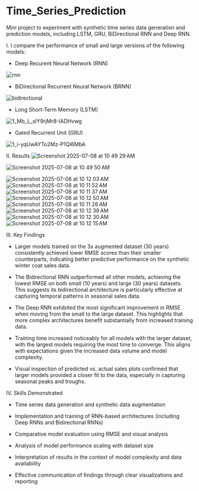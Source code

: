 # Time_Series_Prediction
Mini project to experiment with synthetic time series data generation and prediction models, including LSTM, GRU, BiDirectional RNN and Deep RNN. 


I. I compare the performance of small and large versions of the following models:
* Deep Recurent Neural Network (RNN)


![rnn](https://github.com/user-attachments/assets/aa515e3e-9c5e-4d08-8cd7-536ac0f2226f)



* BiDirectional Recurrent Neural Network (BRNN)

  
![bidirectional](https://github.com/user-attachments/assets/946cc373-c04a-4b1a-ae3f-4d63e2a93f26)

* Long Short-Term Memory (LSTM)



  
![1_Mb_L_slY9rjMr8-IADHvwg](https://github.com/user-attachments/assets/b96c84ac-714b-46e6-826c-3b871a992232)

* Gated Recurrent Unit (GRU)



![1_i-yqUwAYTo2Mz-P1Ql6MbA](https://github.com/user-attachments/assets/fca6a493-7250-405c-bf09-efa68148cc7b)



II. Results
![Screenshot 2025-07-08 at 10 49 29 AM](https://github.com/user-attachments/assets/158b1a20-d560-424d-b247-030632cb54a5)

![Screenshot 2025-07-08 at 10 49 50 AM](https://github.com/user-attachments/assets/80b2a39f-0603-4e66-8ec7-556dcaff70f0)



![Screenshot 2025-07-08 at 10 12 03 AM](https://github.com/user-attachments/assets/4a0e84b8-1d3e-4e1b-bb16-1b691dba8406)
![Screenshot 2025-07-08 at 10 11 52 AM](https://github.com/user-attachments/assets/e8e5189a-cc28-4cea-a094-1bbe816c6253)
![Screenshot 2025-07-08 at 10 11 37 AM](https://github.com/user-attachments/assets/9643e136-8728-4fcf-be41-df031fa45019)
![Screenshot 2025-07-08 at 10 12 50 AM](https://github.com/user-attachments/assets/b7b20c85-49a1-4e4e-a5d3-da0f81e79300)
![Screenshot 2025-07-08 at 10 11 26 AM](https://github.com/user-attachments/assets/0957cff0-4c57-4f46-9091-4c46527beed8)
![Screenshot 2025-07-08 at 10 12 39 AM](https://github.com/user-attachments/assets/ce32251a-1b74-4144-8841-d25aa634d3ae)
![Screenshot 2025-07-08 at 10 12 30 AM](https://github.com/user-attachments/assets/65a4280c-4163-403f-bec5-f7ecd2b76d0f)
![Screenshot 2025-07-08 at 10 12 15 AM](https://github.com/user-attachments/assets/d7998d96-cb17-417f-98cb-23313e102a05)


III. Key Findings
* Larger models trained on the 3x augmented dataset (30 years) consistently achieved lower RMSE scores than their smaller counterparts, indicating better predictive performance on the synthetic winter coat sales data.

* The Bidirectional RNN outperformed all other models, achieving the lowest RMSE on both small (10 years) and large (30 years) datasets. This suggests its bidirectional architecture is particularly effective at capturing temporal patterns in seasonal sales data.

* The Deep RNN exhibited the most significant improvement in RMSE when moving from the small to the large dataset. This highlights that more complex architectures benefit substantially from increased training data.

* Training time increased noticeably for all models with the larger dataset, with the largest models requiring the most time to converge. This aligns with expectations given the increased data volume and model complexity.

* Visual inspection of predicted vs. actual sales plots confirmed that larger models provided a closer fit to the data, especially in capturing seasonal peaks and troughs.

IV. Skills Demonstrated
* Time series data generation and synthetic data augmentation

* Implementation and training of RNN-based architectures (including Deep RNNs and Bidirectional RNNs)

* Comparative model evaluation using RMSE and visual analysis

* Analysis of model performance scaling with dataset size

* Interpretation of results in the context of model complexity and data availability

* Effective communication of findings through clear visualizations and reporting


